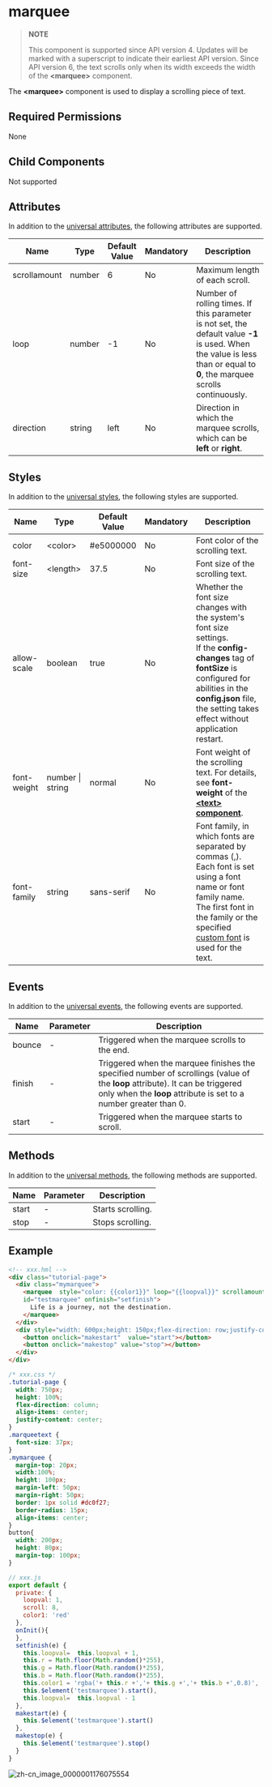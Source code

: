 # marquee

>  **NOTE**
>
>  This component is supported since API version 4. Updates will be marked with a superscript to indicate their earliest API version.
>  Since API version 6, the text scrolls only when its width exceeds the width of the **\<marquee>** component.

The **\<marquee>** component is used to display a scrolling piece of text.

## Required Permissions

None


## Child Components

Not supported


## Attributes

In addition to the [universal attributes](../arkui-js/js-components-common-attributes.md), the following attributes are supported.

| Name          | Type    | Default Value | Mandatory  | Description                                      |
| ------------ | ------ | ---- | ---- | ---------------------------------------- |
| scrollamount | number | 6    | No   | Maximum length of each scroll.                        |
| loop         | number | -1   | No   | Number of rolling times. If this parameter is not set, the default value **-1** is used. When the value is less than or equal to **0**, the marquee scrolls continuously.|
| direction    | string | left | No   | Direction in which the marquee scrolls, which can be **left** or **right**.            |


## Styles

In addition to the [universal styles](../arkui-js/js-components-common-styles.md), the following styles are supported.

| Name         | Type                        | Default Value       | Mandatory  | Description                                      |
| ----------- | -------------------------- | ---------- | ---- | ---------------------------------------- |
| color       | &lt;color&gt;              | \#e5000000 | No   | Font color of the scrolling text.                          |
| font-size   | &lt;length&gt;             | 37.5       | No   | Font size of the scrolling text.                          |
| allow-scale | boolean                    | true       | No   | Whether the font size changes with the system's font size settings.<br>If the **config-changes** tag of **fontSize** is configured for abilities in the **config.json** file, the setting takes effect without application restart.|
| font-weight | number \| string | normal     | No   | Font weight of the scrolling text. For details, see **font-weight** of the **[\<text> component](../arkui-js/js-components-basic-text.md#styles)**.|
| font-family | string                     | sans-serif | No   | Font family, in which fonts are separated by commas (,). Each font is set using a font name or font family name. The first font in the family or the specified [custom font](../arkui-js/js-components-common-customizing-font.md) is used for the text.|


## Events

In addition to the [universal events](../arkui-js/js-components-common-events.md), the following events are supported.

| Name    | Parameter  | Description                                      |
| ------ | ---- | ---------------------------------------- |
| bounce | -    | Triggered when the marquee scrolls to the end.                         |
| finish | -    | Triggered when the marquee finishes the specified number of scrollings (value of the **loop** attribute). It can be triggered only when the **loop** attribute is set to a number greater than 0.|
| start  | -    | Triggered when the marquee starts to scroll.                          |

## Methods

In addition to the [universal methods](../arkui-js/js-components-common-methods.md), the following methods are supported.

| Name   | Parameter  | Description   |
| ----- | ---- | ----- |
| start | -    | Starts scrolling.|
| stop  | -    | Stops scrolling.|


## Example

```html
<!-- xxx.hml -->
<div class="tutorial-page">
  <div class="mymarquee">
    <marquee  style="color: {{color1}}" loop="{{loopval}}" scrollamount="{{scroll}}" direction="{{isleft}}" class="marqueetext" 
    id="testmarquee" onfinish="setfinish">
      Life is a journey, not the destination.
    </marquee>
  </div>
  <div style="width: 600px;height: 150px;flex-direction: row;justify-content: space-around;">
    <button onclick="makestart"  value="start"></button>
    <button onclick="makestop" value="stop"></button>
  </div>
</div>
```

```css
/* xxx.css */
.tutorial-page {
  width: 750px;
  height: 100%;
  flex-direction: column;
  align-items: center;
  justify-content: center;
}
.marqueetext {
  font-size: 37px;
}
.mymarquee {
  margin-top: 20px;
  width:100%;
  height: 100px;
  margin-left: 50px;
  margin-right: 50px;
  border: 1px solid #dc0f27;
  border-radius: 15px;
  align-items: center;
}
button{
  width: 200px;
  height: 80px;
  margin-top: 100px;
}
```

```js
// xxx.js
export default {
  private: {
    loopval: 1,
    scroll: 8,
    color1: 'red'
  },
  onInit(){
  },
  setfinish(e) {
    this.loopval=  this.loopval + 1,
    this.r = Math.floor(Math.random()*255),
    this.g = Math.floor(Math.random()*255),
    this.b = Math.floor(Math.random()*255),
    this.color1 = 'rgba('+ this.r +','+ this.g +','+ this.b +',0.8)',
    this.$element('testmarquee').start(),
    this.loopval=  this.loopval - 1
  },
  makestart(e) {
    this.$element('testmarquee').start()
  },
  makestop(e) {
    this.$element('testmarquee').stop()
  }
}
```

![zh-cn_image_0000001176075554](figures/zh-cn_image_0000001176075554.gif)
